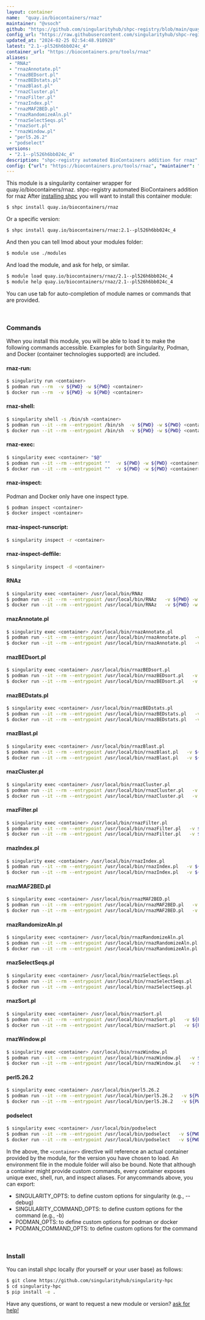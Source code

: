 ```yaml
---
layout: container
name:  "quay.io/biocontainers/rnaz"
maintainer: "@vsoch"
github: "https://github.com/singularityhub/shpc-registry/blob/main/quay.io/biocontainers/rnaz/container.yaml"
config_url: "https://raw.githubusercontent.com/singularityhub/shpc-registry/main/quay.io/biocontainers/rnaz/container.yaml"
updated_at: "2024-02-25 02:54:48.910928"
latest: "2.1--pl526h6bb024c_4"
container_url: "https://biocontainers.pro/tools/rnaz"
aliases:
 - "RNAz"
 - "rnazAnnotate.pl"
 - "rnazBEDsort.pl"
 - "rnazBEDstats.pl"
 - "rnazBlast.pl"
 - "rnazCluster.pl"
 - "rnazFilter.pl"
 - "rnazIndex.pl"
 - "rnazMAF2BED.pl"
 - "rnazRandomizeAln.pl"
 - "rnazSelectSeqs.pl"
 - "rnazSort.pl"
 - "rnazWindow.pl"
 - "perl5.26.2"
 - "podselect"
versions:
 - "2.1--pl526h6bb024c_4"
description: "shpc-registry automated BioContainers addition for rnaz"
config: {"url": "https://biocontainers.pro/tools/rnaz", "maintainer": "@vsoch", "description": "shpc-registry automated BioContainers addition for rnaz", "latest": {"2.1--pl526h6bb024c_4": "sha256:333447efad1871fbf3f1dab7a870162cd3ea515236512df8cb20ce5cf6ecfacd"}, "tags": {"2.1--pl526h6bb024c_4": "sha256:333447efad1871fbf3f1dab7a870162cd3ea515236512df8cb20ce5cf6ecfacd"}, "docker": "quay.io/biocontainers/rnaz", "aliases": {"RNAz": "/usr/local/bin/RNAz", "rnazAnnotate.pl": "/usr/local/bin/rnazAnnotate.pl", "rnazBEDsort.pl": "/usr/local/bin/rnazBEDsort.pl", "rnazBEDstats.pl": "/usr/local/bin/rnazBEDstats.pl", "rnazBlast.pl": "/usr/local/bin/rnazBlast.pl", "rnazCluster.pl": "/usr/local/bin/rnazCluster.pl", "rnazFilter.pl": "/usr/local/bin/rnazFilter.pl", "rnazIndex.pl": "/usr/local/bin/rnazIndex.pl", "rnazMAF2BED.pl": "/usr/local/bin/rnazMAF2BED.pl", "rnazRandomizeAln.pl": "/usr/local/bin/rnazRandomizeAln.pl", "rnazSelectSeqs.pl": "/usr/local/bin/rnazSelectSeqs.pl", "rnazSort.pl": "/usr/local/bin/rnazSort.pl", "rnazWindow.pl": "/usr/local/bin/rnazWindow.pl", "perl5.26.2": "/usr/local/bin/perl5.26.2", "podselect": "/usr/local/bin/podselect"}}
---
```


This module is a singularity container wrapper for quay.io/biocontainers/rnaz.
shpc-registry automated BioContainers addition for rnaz
After [installing shpc](#install) you will want to install this container module:


```bash
$ shpc install quay.io/biocontainers/rnaz
```

Or a specific version:

```bash
$ shpc install quay.io/biocontainers/rnaz:2.1--pl526h6bb024c_4
```

And then you can tell lmod about your modules folder:

```bash
$ module use ./modules
```

And load the module, and ask for help, or similar.

```bash
$ module load quay.io/biocontainers/rnaz/2.1--pl526h6bb024c_4
$ module help quay.io/biocontainers/rnaz/2.1--pl526h6bb024c_4
```

You can use tab for auto-completion of module names or commands that are provided.

<br>

### Commands

When you install this module, you will be able to load it to make the following commands accessible.
Examples for both Singularity, Podman, and Docker (container technologies supported) are included.

#### rnaz-run:

```bash
$ singularity run <container>
$ podman run --rm  -v ${PWD} -w ${PWD} <container>
$ docker run --rm  -v ${PWD} -w ${PWD} <container>
```

#### rnaz-shell:

```bash
$ singularity shell -s /bin/sh <container>
$ podman run --it --rm --entrypoint /bin/sh  -v ${PWD} -w ${PWD} <container>
$ docker run --it --rm --entrypoint /bin/sh  -v ${PWD} -w ${PWD} <container>
```

#### rnaz-exec:

```bash
$ singularity exec <container> "$@"
$ podman run --it --rm --entrypoint ""  -v ${PWD} -w ${PWD} <container> "$@"
$ docker run --it --rm --entrypoint ""  -v ${PWD} -w ${PWD} <container> "$@"
```

#### rnaz-inspect:

Podman and Docker only have one inspect type.

```bash
$ podman inspect <container>
$ docker inspect <container>
```

#### rnaz-inspect-runscript:

```bash
$ singularity inspect -r <container>
```

#### rnaz-inspect-deffile:

```bash
$ singularity inspect -d <container>
```


#### RNAz

```bash
$ singularity exec <container> /usr/local/bin/RNAz
$ podman run --it --rm --entrypoint /usr/local/bin/RNAz   -v ${PWD} -w ${PWD} <container> -c " $@"
$ docker run --it --rm --entrypoint /usr/local/bin/RNAz   -v ${PWD} -w ${PWD} <container> -c " $@"
```


#### rnazAnnotate.pl

```bash
$ singularity exec <container> /usr/local/bin/rnazAnnotate.pl
$ podman run --it --rm --entrypoint /usr/local/bin/rnazAnnotate.pl   -v ${PWD} -w ${PWD} <container> -c " $@"
$ docker run --it --rm --entrypoint /usr/local/bin/rnazAnnotate.pl   -v ${PWD} -w ${PWD} <container> -c " $@"
```


#### rnazBEDsort.pl

```bash
$ singularity exec <container> /usr/local/bin/rnazBEDsort.pl
$ podman run --it --rm --entrypoint /usr/local/bin/rnazBEDsort.pl   -v ${PWD} -w ${PWD} <container> -c " $@"
$ docker run --it --rm --entrypoint /usr/local/bin/rnazBEDsort.pl   -v ${PWD} -w ${PWD} <container> -c " $@"
```


#### rnazBEDstats.pl

```bash
$ singularity exec <container> /usr/local/bin/rnazBEDstats.pl
$ podman run --it --rm --entrypoint /usr/local/bin/rnazBEDstats.pl   -v ${PWD} -w ${PWD} <container> -c " $@"
$ docker run --it --rm --entrypoint /usr/local/bin/rnazBEDstats.pl   -v ${PWD} -w ${PWD} <container> -c " $@"
```


#### rnazBlast.pl

```bash
$ singularity exec <container> /usr/local/bin/rnazBlast.pl
$ podman run --it --rm --entrypoint /usr/local/bin/rnazBlast.pl   -v ${PWD} -w ${PWD} <container> -c " $@"
$ docker run --it --rm --entrypoint /usr/local/bin/rnazBlast.pl   -v ${PWD} -w ${PWD} <container> -c " $@"
```


#### rnazCluster.pl

```bash
$ singularity exec <container> /usr/local/bin/rnazCluster.pl
$ podman run --it --rm --entrypoint /usr/local/bin/rnazCluster.pl   -v ${PWD} -w ${PWD} <container> -c " $@"
$ docker run --it --rm --entrypoint /usr/local/bin/rnazCluster.pl   -v ${PWD} -w ${PWD} <container> -c " $@"
```


#### rnazFilter.pl

```bash
$ singularity exec <container> /usr/local/bin/rnazFilter.pl
$ podman run --it --rm --entrypoint /usr/local/bin/rnazFilter.pl   -v ${PWD} -w ${PWD} <container> -c " $@"
$ docker run --it --rm --entrypoint /usr/local/bin/rnazFilter.pl   -v ${PWD} -w ${PWD} <container> -c " $@"
```


#### rnazIndex.pl

```bash
$ singularity exec <container> /usr/local/bin/rnazIndex.pl
$ podman run --it --rm --entrypoint /usr/local/bin/rnazIndex.pl   -v ${PWD} -w ${PWD} <container> -c " $@"
$ docker run --it --rm --entrypoint /usr/local/bin/rnazIndex.pl   -v ${PWD} -w ${PWD} <container> -c " $@"
```


#### rnazMAF2BED.pl

```bash
$ singularity exec <container> /usr/local/bin/rnazMAF2BED.pl
$ podman run --it --rm --entrypoint /usr/local/bin/rnazMAF2BED.pl   -v ${PWD} -w ${PWD} <container> -c " $@"
$ docker run --it --rm --entrypoint /usr/local/bin/rnazMAF2BED.pl   -v ${PWD} -w ${PWD} <container> -c " $@"
```


#### rnazRandomizeAln.pl

```bash
$ singularity exec <container> /usr/local/bin/rnazRandomizeAln.pl
$ podman run --it --rm --entrypoint /usr/local/bin/rnazRandomizeAln.pl   -v ${PWD} -w ${PWD} <container> -c " $@"
$ docker run --it --rm --entrypoint /usr/local/bin/rnazRandomizeAln.pl   -v ${PWD} -w ${PWD} <container> -c " $@"
```


#### rnazSelectSeqs.pl

```bash
$ singularity exec <container> /usr/local/bin/rnazSelectSeqs.pl
$ podman run --it --rm --entrypoint /usr/local/bin/rnazSelectSeqs.pl   -v ${PWD} -w ${PWD} <container> -c " $@"
$ docker run --it --rm --entrypoint /usr/local/bin/rnazSelectSeqs.pl   -v ${PWD} -w ${PWD} <container> -c " $@"
```


#### rnazSort.pl

```bash
$ singularity exec <container> /usr/local/bin/rnazSort.pl
$ podman run --it --rm --entrypoint /usr/local/bin/rnazSort.pl   -v ${PWD} -w ${PWD} <container> -c " $@"
$ docker run --it --rm --entrypoint /usr/local/bin/rnazSort.pl   -v ${PWD} -w ${PWD} <container> -c " $@"
```


#### rnazWindow.pl

```bash
$ singularity exec <container> /usr/local/bin/rnazWindow.pl
$ podman run --it --rm --entrypoint /usr/local/bin/rnazWindow.pl   -v ${PWD} -w ${PWD} <container> -c " $@"
$ docker run --it --rm --entrypoint /usr/local/bin/rnazWindow.pl   -v ${PWD} -w ${PWD} <container> -c " $@"
```


#### perl5.26.2

```bash
$ singularity exec <container> /usr/local/bin/perl5.26.2
$ podman run --it --rm --entrypoint /usr/local/bin/perl5.26.2   -v ${PWD} -w ${PWD} <container> -c " $@"
$ docker run --it --rm --entrypoint /usr/local/bin/perl5.26.2   -v ${PWD} -w ${PWD} <container> -c " $@"
```


#### podselect

```bash
$ singularity exec <container> /usr/local/bin/podselect
$ podman run --it --rm --entrypoint /usr/local/bin/podselect   -v ${PWD} -w ${PWD} <container> -c " $@"
$ docker run --it --rm --entrypoint /usr/local/bin/podselect   -v ${PWD} -w ${PWD} <container> -c " $@"
```



In the above, the `<container>` directive will reference an actual container provided
by the module, for the version you have chosen to load. An environment file in the
module folder will also be bound. Note that although a container
might provide custom commands, every container exposes unique exec, shell, run, and
inspect aliases. For anycommands above, you can export:

 - SINGULARITY_OPTS: to define custom options for singularity (e.g., --debug)
 - SINGULARITY_COMMAND_OPTS: to define custom options for the command (e.g., -b)
 - PODMAN_OPTS: to define custom options for podman or docker
 - PODMAN_COMMAND_OPTS: to define custom options for the command

<br>

### Install

You can install shpc locally (for yourself or your user base) as follows:

```bash
$ git clone https://github.com/singularityhub/singularity-hpc
$ cd singularity-hpc
$ pip install -e .
```

Have any questions, or want to request a new module or version? [ask for help!](https://github.com/singularityhub/singularity-hpc/issues)